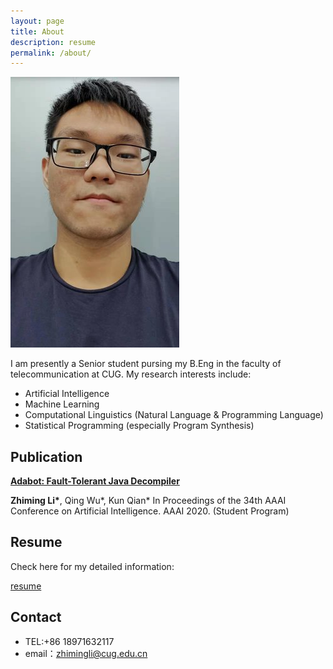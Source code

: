 ```yaml
---
layout: page
title: About
description: resume
permalink: /about/
---
```


<img itemprop="image" class="img-rounded" src="https://raw.githubusercontent.com/unclebob7/geekit/gh-pages/assets/img/selfie.jpg" alt="selfie">

I am presently a Senior student pursing my B.Eng in the faculty of telecommunication at CUG. My research interests include:
- Artificial Intelligence
- Machine Learning
- Computational Linguistics (Natural Language & Programming Language)
- Statistical Programming (especially Program Synthesis)

## Publication

<a href="https://arxiv.org/pdf/1908.06748.pdf" style="font-weight: bold">Adabot: Fault-Tolerant Java Decompiler</a>

**Zhiming Li\***, Qing Wu\*, Kun Qian\*
In Proceedings of the 34th AAAI Conference on Artificial Intelligence. AAAI 2020. (Student Program) 

## Resume

Check here for my detailed information:

<a href="/resume.pdf" target="_blank">resume</a>

## Contact 
- TEL:+86 18971632117
- email：zhimingli@cug.edu.cn
